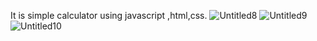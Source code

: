 It is simple calculator using javascript ,html,css.
![Untitled8](https://user-images.githubusercontent.com/54150646/143719770-91d6bcad-11d9-45eb-a88d-34ca63992d2a.jpg)
![Untitled9](https://user-images.githubusercontent.com/54150646/143719792-90475c53-d6b5-447f-ba56-67e565191fc4.jpg)
![Untitled10](https://user-images.githubusercontent.com/54150646/143719795-0bdb3c1a-6c4b-4e19-a610-f6038f4048f3.jpg)
